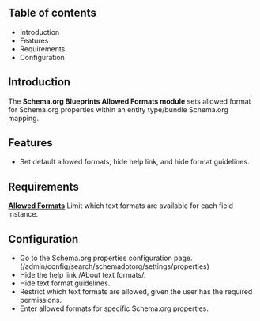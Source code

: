 Table of contents
-----------------

* Introduction
* Features
* Requirements
* Configuration


Introduction
------------

The **Schema.org Blueprints Allowed Formats module** sets allowed format
for Schema.org properties within an entity type/bundle Schema.org mapping.


Features
--------

- Set default allowed formats, hide help link, and hide format guidelines.


Requirements
------------

**[Allowed Formats](https://www.drupal.org/project/allowed_formats)**
Limit which text formats are available for each field instance.


Configuration
-------------

- Go to the Schema.org properties configuration page.
  (/admin/config/search/schemadotorg/settings/properties)
- Hide the help link /About text formats/.
- Hide text format guidelines.
- Restrict which text formats are allowed, given the user has the required permissions.
- Enter allowed formats for specific Schema.org properties.
